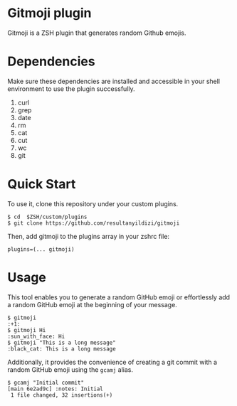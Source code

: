 # Gitmoji plugin

Gitmoji is a ZSH plugin that generates random Github emojis.

# Dependencies

Make sure these dependencies are installed and accessible in your shell environment to use the plugin successfully.

1. curl 
2. grep 
3. date 
4. rm 
5. cat 
6. cut 
7. wc 
8. git

# Quick Start
To use it, clone this repository under your custom plugins.

```console
$ cd  $ZSH/custom/plugins
$ git clone https://github.com/resultanyildizi/gitmoji 
```

Then, add gitmoji to the plugins array in your zshrc file:

```
plugins=(... gitmoji)
```

# Usage

This tool enables you to generate a random GitHub emoji or effortlessly add a random GitHub emoji at the beginning of your message.

```console
$ gitmoji
:+1:
$ gitmoji Hi
:sun_with_face: Hi
$ gitmoji "This is a long message"
:black_cat: This is a long message
```
Additionally, it provides the convenience of creating a git commit with a random GitHub emoji using the `gcamj` alias.

```console
$ gcamj "Initial commit"
[main 6e2ad9c] :notes: Initial
 1 file changed, 32 insertions(+)
```
